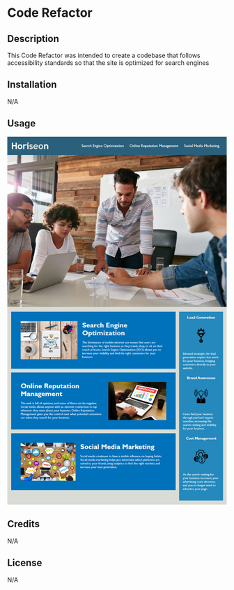 # Code Refactor

## Description

This Code Refactor was intended to create a codebase that follows accessibility standards so that the site is optimized for search engines

## Installation

N/A

## Usage

![The Horiseon webpage includes a navigation bar, a header image, and cards with text and images at the bottom of the page.](.\Assets\01-html-css-git-homework-demo.png)

## Credits

N/A

## License

N/A
